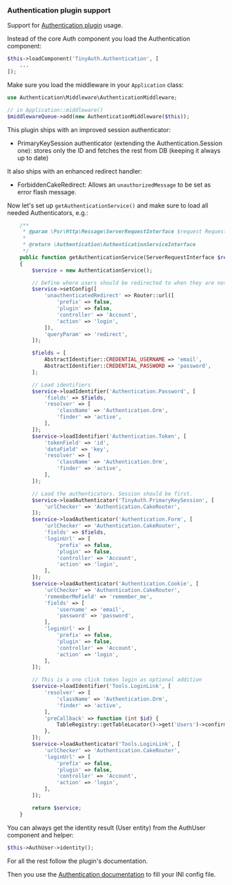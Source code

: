 ### Authentication plugin support

Support for [Authentication plugin](https://github.com/cakephp/authentication) usage.

Instead of the core Auth component you load the Authentication component:

```php
$this->loadComponent('TinyAuth.Authentication', [
    ...
]);
```

Make sure you load the middleware in your `Application` class:
```php
use Authentication\Middleware\AuthenticationMiddleware;

// in Application::middleware()
$middlewareQueue->add(new AuthenticationMiddleware($this));
```

This plugin ships with an improved session authenticator:

- PrimaryKeySession authenticator (extending the Authentication.Session one):
  stores only the ID and fetches the rest from DB (keeping it always up to date)

It also ships with an enhanced redirect handler:

- ForbiddenCakeRedirect: Allows an `unauthorizedMessage` to be set as error flash message.


Now let's set up `getAuthenticationService()` and make sure to load all needed Authenticators, e.g.:

```php
    /**
     * @param \Psr\Http\Message\ServerRequestInterface $request Request
     *
     * @return \Authentication\AuthenticationServiceInterface
     */
    public function getAuthenticationService(ServerRequestInterface $request): AuthenticationServiceInterface
    {
        $service = new AuthenticationService();

        // Define where users should be redirected to when they are not authenticated
        $service->setConfig([
            'unauthenticatedRedirect' => Router::url([
                'prefix' => false,
                'plugin' => false,
                'controller' => 'Account',
                'action' => 'login',
            ]),
            'queryParam' => 'redirect',
        ]);

        $fields = [
            AbstractIdentifier::CREDENTIAL_USERNAME => 'email',
            AbstractIdentifier::CREDENTIAL_PASSWORD => 'password',
        ];

        // Load identifiers
        $service->loadIdentifier('Authentication.Password', [
            'fields' => $fields,
            'resolver' => [
                'className' => 'Authentication.Orm',
                'finder' => 'active',
            ],
        ]);
        $service->loadIdentifier('Authentication.Token', [
            'tokenField' => 'id',
            'dataField' => 'key',
            'resolver' => [
                'className' => 'Authentication.Orm',
                'finder' => 'active',
            ],
        ]);

        // Load the authenticators. Session should be first.
        $service->loadAuthenticator('TinyAuth.PrimaryKeySession', [
            'urlChecker' => 'Authentication.CakeRouter',
        ]);
        $service->loadAuthenticator('Authentication.Form', [
            'urlChecker' => 'Authentication.CakeRouter',
            'fields' => $fields,
            'loginUrl' => [
                'prefix' => false,
                'plugin' => false,
                'controller' => 'Account',
                'action' => 'login',
            ],
        ]);
        $service->loadAuthenticator('Authentication.Cookie', [
            'urlChecker' => 'Authentication.CakeRouter',
            'rememberMeField' => 'remember_me',
            'fields' => [
                'username' => 'email',
                'password' => 'password',
            ],
            'loginUrl' => [
                'prefix' => false,
                'plugin' => false,
                'controller' => 'Account',
                'action' => 'login',
            ],
        ]);

        // This is a one click token login as optional addition
        $service->loadIdentifier('Tools.LoginLink', [
            'resolver' => [
                'className' => 'Authentication.Orm',
                'finder' => 'active',
            ],
            'preCallback' => function (int $id) {
                TableRegistry::getTableLocator()->get('Users')->confirmEmail($id);
            },
        ]);
        $service->loadAuthenticator('Tools.LoginLink', [
            'urlChecker' => 'Authentication.CakeRouter',
            'loginUrl' => [
                'prefix' => false,
                'plugin' => false,
                'controller' => 'Account',
                'action' => 'login',
            ],
        ]);

        return $service;
    }
```


You can always get the identity result (User entity) from the AuthUser component and helper:
```php
$this->AuthUser->identity();
```


For all the rest follow the plugin's documentation.

Then you use the [Authentication documentation](Authentication.md) to fill your INI config file.

